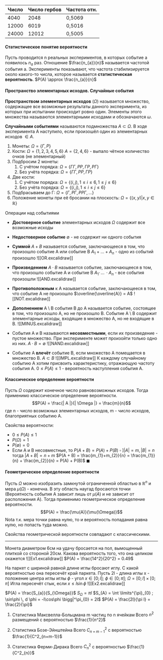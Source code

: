 | Число | Число гербов | Частота отн. |
| ----- | ------------ | ------------ |
| 4040  | 2048         | 0,5069       |
| 12000 | 6019         | 0,5016       |
| 24000 | 12012        | 0,5005       |

#### Статистическое понятие вероятности
Пусть проводится n реальных экспериментов, в которых событие а появилось $n_{a}$ раз. Отношение $\frac{n_{a}}{n}$ называется частотой события a. Эксперименты показывают, что частота стабилизируется около какого-то числа, которое называется **статистическая вероятность**.
$P(A) \approx \frac{n_{a}}{n}$

#### Пространство элементарных исходов. Случайные события
**Пространством элементарных исходов** ($\Omega$) называется множество, содержащее все возможные результаты данного эксперимента, из которых при испытании происходит ровно один. Элементы этого множества называются элементарными исходами и обозначаются $\omega$.

__Случайными событиями__ называются подмножества $A \subset \Omega$. В ходе эксперимента А наступило, если произошёл один из элементарных исходов $\in A$.
1) Монеты: $\Omega = \{Г, Р\}$
2) Кости: $\Omega = \{1, 2, 3, 4, 5, 6\}$
	$A = \{2, 4, 6\}$ - выпало чётное количество очков (не элементарный)
3) Подбросим 2 монеты:
	1) С учётом порядка: $\Omega = \{ГГ, РР, ГР, РГ\}$
	2) Без учёта порядка: $\Omega = \{ГГ, РР, ГР\}$
4) Две кости:
	 1) С учётом порядка: $\Omega = \{(i, j), 1 \leq i \leq 6, 1\leq j \leq 6\}$
	 2) Без учёта порядка: $\Omega =  \{(i, j), 1 \leq i \leq j \leq 6\}$
5) Подбрасываем до Г: $\Omega = \{ Г, РГ, РРГ, \dots\}$ 
6) Положение монеты при её бросании на плоскость:
	$\Omega = \{(x, y) | x, y \in \mathbb{R}\}$

Операции над событиями
- **Достоверное событие** элементарных исходов $\Omega$ содержит все возможные исходы
- **Недостоверное событие** $\emptyset$ - не содержит ни одного события
- **Суммой** $A + B$ называется событие, заключающееся в том, что  произошло событие А или событие B
$A_{1} + \dots + A_{n}$ - одно из событий произошло
![[OR.excalidraw]]
- **Произведением** $A \cdot B$  называется событие, заключающееся в том, что  произошло событие А и событие B
$A_{1} \cdot \, \dots \, \cdot A_{n}$ - все события произошли
![[AND.excalidraw]]

- **Противоположным** к А называется событие, заключающееся в том, что событие А не произошло
$\overline{\overline{A}} = A$
![[NOT.excalidraw]]
- **Дополнением** A \\ B события B до A называется событие, состоящее в том, что произошло A, но не произошло B. Событие A \\ B содержит элементарные исходы, входящие в множество A, но не входящие в B.
![[MINUS.excalidraw]]
- События A и B называются **несовместными**, если их произведение - пустое множество. При эксперименте может произойти только одно из них. $A \cdot B = \emptyset$
![[NAND.excalidraw]]
- Событие A **влечёт** событие B, если множество A помещается в множество B. $A \subset B$
![[IMPL.excalidraw]]
К каждому случайному событию А хотим присвоить характеристику, отражающую частоту события А. $0 \leq P(A) \leq 1$ - вероятность наступления события А.

#### Классическое определение вероятности
Пусть $\Omega$ содержит конечное число равновозможных исходов. Тогда применимо классическое определение вероятности. 
$$P(A) = \frac{| A |}{| \Omega |} = \frac{m}{n}$$где n - число возможных элементарных исходов, m - число исходов, благоприятных событию А.

Свойства вероятности:
- $0 \leq P(A) \leq 1$
- $P(\Omega) = 1$
- $P(\emptyset) = 0$
- Если A и В несовместные, то $P(A+B) = P(A) + P(B)$
$\square$
$] | A | = m, | B | = n$ тогда $|A + B| = n + m$
$P(A + B) = \frac{m_{1}+m_{2}}{n} = \frac{m_{1}}{n} + \frac{m_{2}}{n} = P(A) + P(B)$
$\blacksquare$

#### Геометрическое определение вероятности
Пусть $\Omega$ можно изобразить замкнутой ограниченной областью в $\mathbb{R}^n$ и мера $\mu(\Omega)$ - конечна. В эту область наугад бросаются точки (Вероятность события А зависит лишь от $\mu(A)$ и не зависит от расположения А). Тогда применимо геометрическое определение вероятности. 
$$P(A) = \frac{\mu(A)}{\mu(\Omega)}$$Nota т.к. мера точки равна нулю, то и вероятность попадания равна нулю, но попасть туда можно.

Свойства геометрической вероятности совпадают с классическими.

___
Монета диаметром 6см на удачу бросается на пол, вымощенный плиткой со стороной 20см. Какова вероятность того, что она целиком окажется 
![[Ex1.excalidraw]]
$P(A) = \frac{14^2}{20^2} = 0.49$

На паркет с шириной равной длине иглы бросают иглу. С какой вероятностью она пересечёт край паркета.
Пусть 2l - длина иглы
x - положение центра иглы иглы
$\phi$ - угол
$x\in [0; l ]$; $\phi \in [0; \pi]$; $\Omega = [0;l] \times [0; \pi]$ 
Игла пересечёт стык, если $x \leq l\sin \phi$
![[Ex2.excalidraw]]

$P(A) = \frac{S_{a}}{S_{\Omega}}$
$S_{\Omega} = \pi l$
$S_{A} = \int \limits^{\pi}_{0} ; \sin\phi \, d \phi = -l\cos\phi \bigg|^\pi_{0} = 2l$
$P(A) = \frac{2l}{\pi l} = \frac{2}{\pi}$

1) Статистика Максвелла-Больцмана
m частиц по n ячейкам
Всего $n^2$ размещений с вероятностью $\frac{1}{n^2}$

2) Статистика Бозе-Эйнштейна
Всего $C^2_{n+m-1}$ с вероятностью $\frac{1}{С^2_{n+m-1}}$
 
3) Статистика Ферми-Дирака
Всего $C^2_{n}$ с вероятностью $\frac{1}{С^2_{n}}$
